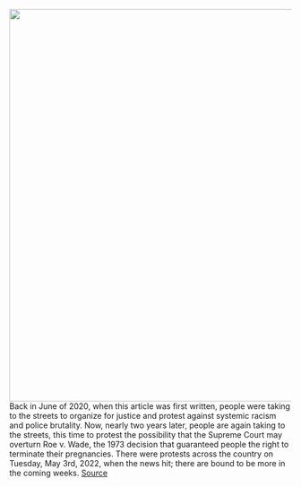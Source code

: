 <img src='https://cdn.vox-cdn.com/thumbor/OQGrn88vjEhTLIWa_WoX7cIFmSA=/0x0:4896x3264/1200x800/filters:focal(2057x1241:2839x2023)/cdn.vox-cdn.com/uploads/chorus_image/image/66894188/1241597884.jpg.0.jpg' width='700px' /><br/>
Back in June of 2020, when this article was first written, people were taking to the streets to organize for justice and protest against systemic racism and police brutality. Now, nearly two years later, people are again taking to the streets, this time to protest the possibility that the Supreme Court may overturn Roe v. Wade, the 1973 decision that guaranteed people the right to terminate their pregnancies. There were protests across the country on Tuesday, May 3rd, 2022, when the news hit; there are bound to be more in the coming weeks.
<a href='https://www.theverge.com/21276979/phone-protest-demonstration-activism-digital-how-to-security-privacy'> Source <a/>